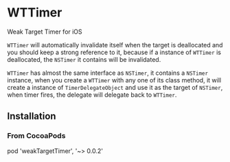 # WTTimer
Weak Target Timer for iOS

`WTTimer` will automatically invalidate itself when the target is deallocated and you should keep a strong reference 
to it, because if a instance of `WTTimer` is deallocated, the `NSTimer` it contains will be invalidated.

`WTTimer` has almost the same interface as `NSTimer`, it contains a `NSTimer` instance, when you create a `WTTimer` with
any one of its class method, it will create a instance of `TimerDelegateObject` and use it as the target of `NSTimer`, 
when timer fires, the delegate will delegate back to `WTTimer`.

## Installation

### From CocoaPods

pod 'weakTargetTimer', '~> 0.0.2'
